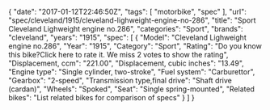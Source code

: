 {
    "date": "2017-01-12T22:46:50Z",
    "tags": [
        "motorbike",
        "spec"
    ],
    "url": "spec\/cleveland\/1915\/cleveland-lighweight-engine-no-286",
    "title": "Sport Cleveland Lighweight engine no.286",
    "categories": "Sport",
    "brands": "cleveland",
    "years": "1915",
    "spec": [
        {
            "Model": "Cleveland Lighweight engine no.286",
            "Year": "1915",
            "Category": "Sport",
            "Rating": "Do you know this bike?Click here to rate it. We miss 2 votes to show the rating",
            "Displacement, ccm": "221.00",
            "Displacement, cubic inches": "13.49",
            "Engine type": "Single cylinder, two-stroke",
            "Fuel system": "Carburettor",
            "Gearbox": "2-speed",
            "Transmission type,final drive": "Shaft drive (cardan)",
            "Wheels": "Spoked",
            "Seat": "Single spring-mounted",
            "Related bikes": "List related bikes for comparison of specs"
        }
    ]
}